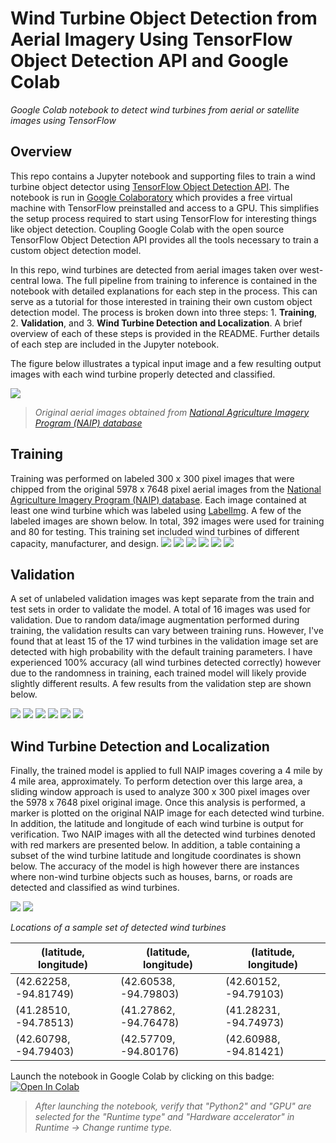 # Wind Turbine Object Detection from Aerial Imagery Using TensorFlow Object Detection API and Google Colab
*Google Colab notebook to detect wind turbines from aerial or satellite images using TensorFlow*

## Overview
This repo contains a Jupyter notebook and supporting files to train a wind turbine object detector using [TensorFlow Object Detection API](https://github.com/tensorflow/models/tree/master/research/object_detection). The notebook is run in [Google Colaboratory](https://colab.research.google.com/notebooks/welcome.ipynb) which provides a free virtual machine with TensorFlow preinstalled and access to a GPU. This simplifies the setup process required to start using TensorFlow for interesting things like object detection. Coupling Google Colab with the open source TensorFlow Object Detection API provides all the tools necessary to train a custom object detection model. 

In this repo, wind turbines are detected from aerial images taken over west-central Iowa. The full pipeline from training to inference is contained in the notebook with detailed explanations for each step in the process. This can serve as a tutorial for those interested in training their own custom object detection model. The process is broken down into three steps: 1. **Training**, 2. **Validation**, and 3. **Wind Turbine Detection and Localization**. A brief overview of each of these steps is provided in the README. Further details of each step are included in the Jupyter notebook. 

The figure below illustrates a typical input image and a few resulting output images with each wind turbine properly detected and classified.

![](/READMEimages/WindTurbineDetectorFigure.png)
> *Original aerial images obtained from [National Agriculture Imagery Program (NAIP) database](https://www.fsa.usda.gov/programs-and-services/aerial-photography/imagery-programs/naip-imagery/)*

## Training
Training was performed on labeled 300 x 300 pixel images that were chipped from the original 5978 x 7648 pixel aerial images from the [National Agriculture Imagery Program (NAIP) database](https://www.fsa.usda.gov/programs-and-services/aerial-photography/imagery-programs/naip-imagery/). Each image contained at least one wind turbine which was labeled using [LabelImg](https://github.com/tzutalin/labelImg). A few of the labeled images are shown below. In total, 392 images were used for training and 80 for testing. This training set included wind turbines of different capacity, manufacturer, and design.
![](/READMEimages/train_01.png) ![](/READMEimages/train_02.png) ![](/READMEimages/train_03.png) ![](/READMEimages/train_04.png) ![](/READMEimages/train_05.png) ![](/READMEimages/train_06.png)

## Validation
A set of unlabeled validation images was kept separate from the train and test sets in order to validate the model. A total of 16 images was used for validation. Due to random data/image augmentation performed during training, the validation results can vary between training runs. However, I've found that at least 15 of the 17 wind turbines in the validation image set are detected with high probability with the default training parameters. I have experienced 100% accuracy (all wind turbines detected correctly) however due to the randomness in training, each trained model will likely provide slightly different results. A few results from the validation step are shown below.  

![](/READMEimages/valid_01.png) ![](/READMEimages/valid_02.png) ![](/READMEimages/valid_03.png) ![](/READMEimages/valid_04.png) ![](/READMEimages/valid_05.png) ![](/READMEimages/valid_08.png) 

## Wind Turbine Detection and Localization
Finally, the trained model is applied to full NAIP images covering a 4 mile by 4 mile area, approximately. To perform detection over this large area, a sliding window approach is used to analyze 300 x 300 pixel images over the 5978 x 7648 pixel original image. Once this analysis is performed, a marker is plotted on the original NAIP image for each detected wind turbine. In addition, the latitude and longitude of each wind turbine is output for verification. Two NAIP images with all the detected wind turbines denoted with red markers are presented below. In addition, a table containing a subset of the wind turbine latitude and longitude coordinates is shown below. The accuracy of the model is high however there are instances where non-wind turbine objects such as houses, barns, or roads are detected and classified as wind turbines.   

![](/READMEimages/NAIP_01.png) ![](/READMEimages/NAIP_02.png)

*Locations of a sample set of detected wind turbines*

| (latitude, longitude)  | (latitude, longitude) | (latitude, longitude) |
| ------------- | ------------- | ------------- |
|(42.62258, -94.81749)|(42.60538, -94.79803)|(42.60152, -94.79103)|
|(41.28510, -94.78513)|(41.27862, -94.76478)|(41.28231, -94.74973)|
|(42.60798, -94.79403)|(42.57709, -94.80176)|(42.60988, -94.81421)|

Launch the notebook in Google Colab by clicking on this badge: [![Open In Colab](https://colab.research.google.com/assets/colab-badge.svg)](https://colab.research.google.com/github/lbborkowski/wind-turbine-detector/blob/master/WindTurbineDetector_200529.ipynb)
> *After launching the notebook, verify that "Python2" and "GPU" are selected for the "Runtime type" and "Hardware accelerator" in Runtime -> Change runtime type.*
